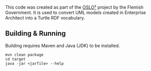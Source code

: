This code was created as part of the [OSLO²](http://informatievlaanderen.github.io/OSLO/)
 project by the Flemish Government.
It is used to convert UML models created in Enterprise Architect into a Turtle RDF
vocabulary.

## Building & Running

Building requires Maven and Java (JDK) to be installed.

    mvn clean package
    cd target
    java -jar <jarfile> --help
